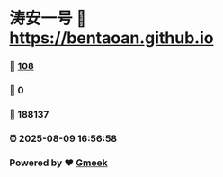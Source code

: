 # 涛安一号 :link: https://bentaoan.github.io 
### :page_facing_up: [108](https://bentaoan.github.io/tag.html) 
### :speech_balloon: 0 
### :hibiscus: 188137 
### :alarm_clock: 2025-08-09 16:56:58 
### Powered by :heart: [Gmeek](https://github.com/Meekdai/Gmeek)
